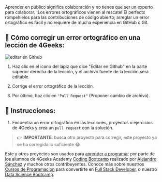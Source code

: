 Aprender en público significa colaboración y no tienes que ser un experto para colaborar. ¡Los errores ortográficos vienen al rescate! El perfecto rompehielos para las contribuciones de código abierto; arreglar un error ortográfico es fácil y no requiere de mucha experiencia en GitHub o Git.
 
## 🔷 Cómo corregir un error ortográfico en una lección de 4Geeks:  

![editar en Github](https://github.com/breatheco-de/the-misspell-chalenge/blob/master/assets/github-logo2.png?raw=true)

1. Haz clic en el ícono del lápiz que dice "Editar en Github" en la parte superior derecha de la lección, y el archivo fuente de la lección será editable.

2. Corrige el error ortográfico de la lección.

3. Por último, haz clic en `"Pull Request"` (Proponer cambio de archivo).  

## 📝 Instrucciones:

1. Encuentra un error ortográfico en las lecciones, proyectos o ejercicios de 4Geeks y crea un `pull request` con la solución.

> 👉 **IMPORTANTE**: busca otro proyecto para corregir, este proyecto ya se ha corregido lo suficiente 😂

Este y otros proyectos son usados para [aprender a programar](https://4geeksacademy.com/es/aprender-a-programar/aprender-a-programar-desde-cero) por parte de los alumnos de 4Geeks Academy [Coding Bootcamp](https://4geeksacademy.com/us/coding-bootcamp) realizado por [Alejandro Sánchez](https://twitter.com/alesanchezr) y muchos otros contribuyentes. Conoce más sobre nuestros [Cursos de Programación](https://4geeksacademy.com/es/curso-de-programacion-desde-cero?lang=es) para convertirte en [Full Stack Developer](https://4geeksacademy.com/es/coding-bootcamps/desarrollador-full-stack/?lang=es), o nuestro [Data Science Bootcamp](https://4geeksacademy.com/es/coding-bootcamps/curso-datascience-machine-learning).

